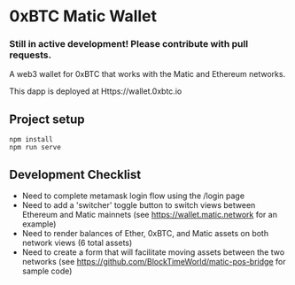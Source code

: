# 0xBTC Matic Wallet

### Still in active development!  Please contribute with pull requests.

A web3 wallet for 0xBTC that works with the Matic and Ethereum networks.

This dapp is deployed at Https://wallet.0xbtc.io



## Project setup

```
npm install
npm run serve
```


## Development Checklist

* Need to complete metamask login flow using the /login page
* Need to add a 'switcher' toggle button to switch views between Ethereum and Matic mainnets (see https://wallet.matic.network for an example)
* Need to render balances of Ether, 0xBTC, and Matic assets on both network views (6 total assets)
* Need to create a form that will facilitate moving assets between the two networks (see https://github.com/BlockTimeWorld/matic-pos-bridge for sample code)
